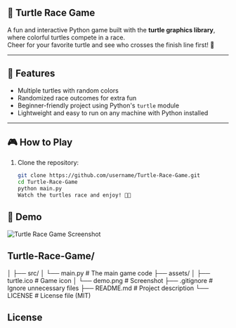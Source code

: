 
## 🐢 Turtle Race Game

A fun and interactive Python game built with the **turtle graphics library**, where colorful turtles compete in a race.  
Cheer for your favorite turtle and see who crosses the finish line first! 🎉

---

## 🚀 Features
- Multiple turtles with random colors  
- Randomized race outcomes for extra fun  
- Beginner-friendly project using Python's `turtle` module  
- Lightweight and easy to run on any machine with Python installed  

---

## 🎮 How to Play
1. Clone the repository:
   ```bash
   git clone https://github.com/username/Turtle-Race-Game.git
   cd Turtle-Race-Game
   python main.py
   Watch the turtles race and enjoy! 🐢🏁
## 📸 Demo
![Turtle Race Game Screenshot](assets/demo.png)


## Turtle-Race-Game/
│
├── src/
│   └── main.py          # The main game code
├── assets/
│   ├── turtle.ico       # Game icon
│   └── demo.png         # Screenshot 
├── .gitignore           # Ignore unnecessary files
├── README.md            # Project description
└── LICENSE              # License file (MIT)
## License
   

